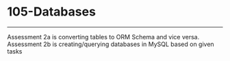 # 105-Databases
---
Assessment 2a is converting tables to ORM Schema and vice versa.  
Assessment 2b is creating/querying databases in MySQL based on given tasks
